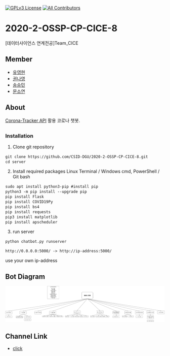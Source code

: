 [![GPLv3 License](https://img.shields.io/badge/License-GPL%20v3-yellow.svg)](https://opensource.org/licenses/)
[![All Contributors](https://img.shields.io/badge/all_contributors-4-orange.svg?style=flat-square)](#contributors-)
# 2020-2-OSSP-CP-CICE-8
[데이터사이언스 연계전공]Team_CICE

## Member

* [유영현](https://github.com/0hyunU)
* [권나영](https://github.com/i-zro)
* [송승민](https://github.com/SeungMinSong2929)
* [문소연](https://github.com/opsop)

## About
[Corona-Tracker API](https://github.com/Kamaropoulos/COVID19Py/blob/master/README.md#about) 활용 코로나 챗봇.

## 

### Installation
1. Clone git repository
```
git clone https://github.com/CSID-DGU/2020-2-OSSP-CP-CICE-8.git
cd server
```

2. Install required packages
Linux Terminal / Windows cmd, PowerShell / Git bash
```
sudo apt install python3-pip #install pip
python3 -m pip install --upgrade pip
pip install Flask
pip install COVID19Py
pip install bs4
pip install requests
pip3 install matplotlib
pip install apscheduler
```
3. run server
```
python chatbot.py runserver
```
```
http://0.0.0.0:5000/ -> http://ip-address:5000/ 
```
use your own ip-address


## Bot Diagram
![diagram](bot_monitoring/bot_diagram.png)

## Channel Link
* [click](https://pf.kakao.com/_KgxlnK)
